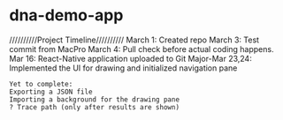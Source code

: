 # dna-demo-app
//////////Project Timeline//////////
March 1: Created repo
March 3: Test commit from MacPro
March 4: Pull check before actual coding happens. 
Mar 16: React-Native application uploaded to Git
Major-Mar 23,24: Implemented the UI for drawing and initialized navigation pane
~~~~~
Yet to complete:
Exporting a JSON file
Importing a background for the drawing pane
? Trace path (only after results are shown)

